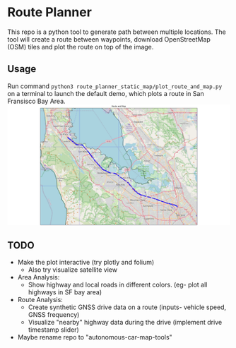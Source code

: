 # Route Planner

This repo is a python tool to generate path between multiple locations. The tool will create a route between waypoints, download OpenStreetMap (OSM) tiles and plot the route on top of the image.

## Usage
Run command `python3 route_planner_static_map/plot_route_and_map.py` on a terminal to launch the default demo, which plots a route in San Fransisco Bay Area.
![Demo](route_planner_static_map/demo.png)

## TODO
- Make the plot interactive (try plotly and folium)
    - Also try visualize satellite view
- Area Analysis:
    - Show highway and local roads in different colors. (eg- plot all highways in SF bay area)
- Route Analysis:
    - Create synthetic GNSS drive data on a route (inputs- vehicle speed, GNSS frequency)
    - Visualize "nearby" highway data during the drive (implement drive timestamp slider)
- Maybe rename repo to "autonomous-car-map-tools"
